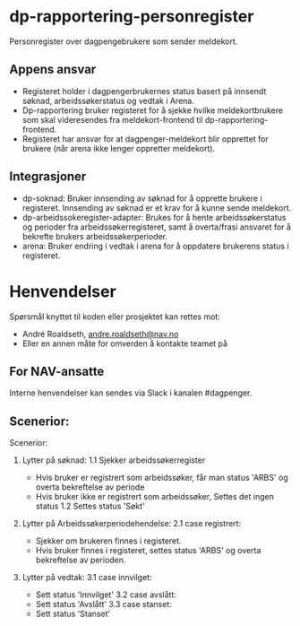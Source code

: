 # dp-rapportering-personregister
Personregister over dagpengebrukere som sender meldekort.

## Appens ansvar
- Registeret holder i dagpengerbrukernes status basert på innsendt søknad, arbeidssøkerstatus og vedtak i Arena.
- Dp-rapportering bruker registeret for å sjekke hvilke meldekortbrukere som skal videresendes fra meldekort-frontend til dp-rapportering-frontend.
- Registeret har ansvar for at dagpenger-meldekort blir opprettet for brukere (når arena ikke lenger oppretter meldekort).

## Integrasjoner
- dp-soknad: Bruker innsending av søknad for å opprette brukere i registeret. Innsending av søknad er et krav for å kunne sende meldekort.
- dp-arbeidssokeregister-adapter: Brukes for å hente arbeidssøkerstatus og perioder fra arbeidssøkerregisteret, samt å overta/frasi ansvaret for å bekrefte brukers arbeidssøkerperioder.
- arena: Bruker endring i vedtak i arena for å oppdatere brukerens status i registeret.

# Henvendelser

Spørsmål knyttet til koden eller prosjektet kan rettes mot:

* André Roaldseth, andre.roaldseth@nav.no
* Eller en annen måte for omverden å kontakte teamet på

## For NAV-ansatte

Interne henvendelser kan sendes via Slack i kanalen #dagpenger.


## Scenerior:

Scenerior:
1. Lytter på søknad:
   1.1 Sjekker arbeidssøkerregister
   - Hvis bruker er registrert som arbeidssøker, får man status 'ARBS' og overta bekreftelse av periode
   - Hvis bruker ikke er registrert som arbeidssøker, Settes det ingen status
   1.2 Settes status 'Søkt'

2. Lytter på Arbeidssøkerperiodehendelse:
   2.1 case registrert:
   - Sjekker om brukeren finnes i registeret.
   - Hvis bruker finnes i registeret, settes status 'ARBS' og overta bekreftelse av perioden.


3. Lytter på vedtak:
   3.1 case innvilget:
   - Sett status 'Innvilget'
   3.2 case avslått:
   - Sett status 'Avslått'
   3.3 case stanset:
   - Sett status 'Stanset'
